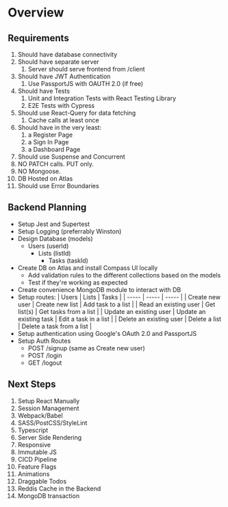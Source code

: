 # Overview

## Requirements

1. Should have database connectivity
2. Should have separate server
   1. Server should serve frontend from /client
3. Should have JWT Authentication
   1. Use PassportJS with OAUTH 2.0 (if free)
4. Should have Tests
   1. Unit and Integration Tests with React Testing Library
   2. E2E Tests with Cypress
5. Should use React-Query for data fetching
   1. Cache calls at least once
6. Should have in the very least:
   1. a Register Page
   2. a Sign In Page
   3. a Dashboard Page
7. Should use Suspense and Concurrent
8. NO PATCH calls. PUT only.
9. NO Mongoose.
10. DB Hosted on Atlas
11. Should use Error Boundaries

## Backend Planning

- Setup Jest and Supertest
- Setup Logging (preferrably Winston)
- Design Database (models)
  - Users (userId)
    - Lists (listId)
      - Tasks (taskId)
- Create DB on Atlas and install Compass UI locally
  - Add validation rules to the different collections based on the models
  - Test if they're working as expected
- Create convenience MongoDB module to interact with DB
- Setup routes:
  | Users | Lists | Tasks |
  | ----- | ----- | ----- |
  | Create new user | Create new list | Add task to a list |
  | Read an existing user | Get list(s) | Get tasks from a list |
  | Update an existing user | Update an existing task | Edit a task in a list |
  | Delete an existing user | Delete a list | Delete a task from a list |
- Setup authentication using Google's OAuth 2.0 and PassportJS
- Setup Auth Routes
  - POST /signup (same as Create new user)
  - POST /login
  - GET /logout

## Next Steps

1. Setup React Manually
2. Session Management
3. Webpack/Babel
4. SASS/PostCSS/StyleLint
5. Typescript
6. Server Side Rendering
7. Responsive
8. Immutable JS
9. CICD Pipeline
10. Feature Flags
11. Animations
12. Draggable Todos
13. Reddis Cache in the Backend
14. MongoDB transaction
